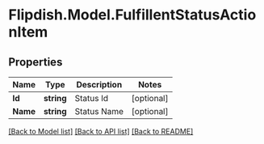 # Flipdish.Model.FulfillentStatusActionItem
## Properties

Name | Type | Description | Notes
------------ | ------------- | ------------- | -------------
**Id** | **string** | Status Id | [optional] 
**Name** | **string** | Status Name | [optional] 

[[Back to Model list]](../README.md#documentation-for-models) [[Back to API list]](../README.md#documentation-for-api-endpoints) [[Back to README]](../README.md)

